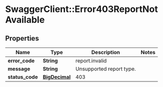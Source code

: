 # SwaggerClient::Error403ReportNotAvailable

## Properties
Name | Type | Description | Notes
------------ | ------------- | ------------- | -------------
**error_code** | **String** | report.invalid | 
**message** | **String** | Unsupported report type. | 
**status_code** | [**BigDecimal**](BigDecimal.md) | 403 | 


